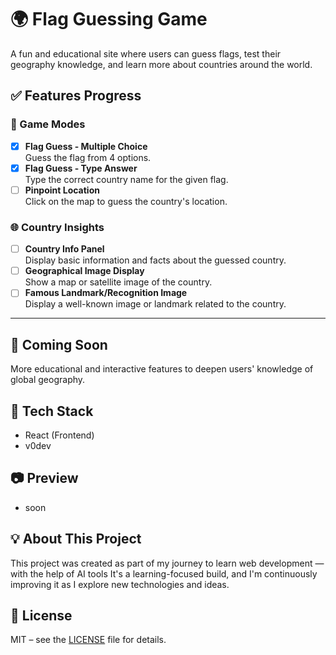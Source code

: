 
# 🌍 Flag Guessing Game

A fun and educational site where users can guess flags, test their geography knowledge, and learn more about countries around the world.

## ✅ Features Progress

### 🧠 Game Modes
- [x] **Flag Guess - Multiple Choice**  
  Guess the flag from 4 options.
- [x] **Flag Guess - Type Answer**  
  Type the correct country name for the given flag.
- [ ] **Pinpoint Location**  
  Click on the map to guess the country's location.

### 🌐 Country Insights
- [ ] **Country Info Panel**  
  Display basic information and facts about the guessed country.
- [ ] **Geographical Image Display**  
  Show a map or satellite image of the country.
- [ ] **Famous Landmark/Recognition Image**  
  Display a well-known image or landmark related to the country.

---

## 🚀 Coming Soon
More educational and interactive features to deepen users' knowledge of global geography.

## 📌 Tech Stack
- React (Frontend)
- v0dev 

## 📷 Preview
- soon

## 💡 About This Project
This project was created as part of my journey to learn web development — with the help of AI tools 
It's a learning-focused build, and I'm continuously improving it as I explore new technologies and ideas.

## 📝 License
MIT – see the [LICENSE](./LICENSE) file for details.


